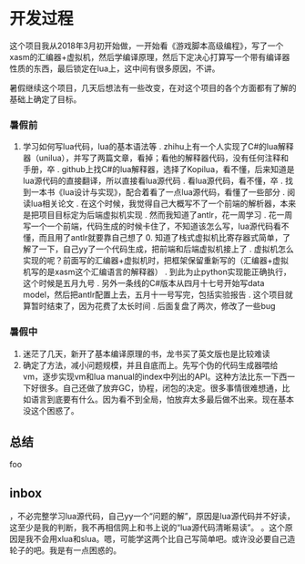 # 开发过程

这个项目我从2018年3月初开始做，一开始看《游戏脚本高级编程》，写了一个xasm的汇编器+虚拟机，然后学编译原理，然后下定决心打算写一个带有编译器性质的东西，最后锁定在lua上，这中间有很多原因，不讲。

暑假继续这个项目，几天后想法有一些改变，在对这个项目的各个方面都有了解的基础上确定了目标。


### 暑假前
1.	学习如何写lua代码，lua的基本语法等
	.	zhihu上有一个人实现了C#的lua解释器（unilua），并写了两篇文章，看掉；看他的解释器代码，没有任何注释和手册，卒
	.	github上找C#的lua解释器，选择了Kopilua，看不懂，后来知道是lua源代码的直接翻译，所以直接看lua源代码
	.	看lua源代码，看不懂，卒
	.	找到一本书《lua设计与实现》，配合着看了一点lua源代码，看懂了一些部分
	.	阅读lua相关论文
	.	在这个时候，我觉得自己大概写不了一个前端的解析器，本来是把项目目标定为后端虚拟机实现
	.	然而我知道了antlr，花一周学习
	.	花一周写一个一个前端，代码生成的时候卡住了，不知道该怎么写，lua源代码看不懂，而且用了antlr就要靠自己想了
	0.	知道了栈式虚拟机比寄存器式简单，了解了一下，自己yy了一个代码生成，把前端和后端虚拟机接上了
		.	虚拟机怎么实现的呢？前面写的汇编器+虚拟机时，把框架保留重新写的（汇编器+虚拟机写的是xasm这个汇编语言的解释器）
		.	到此为止python实现能正确执行，这个时候是五月九号
		.	另外一条线的C#版本从四月十七号开始写data model，然后把antlr配置上去，五月十一号写完，包括实验报告
		.	这个项目就算暂时结束了，因为花费了太长时间
		.	后面复盘了两次，修改了一些bug

### 暑假中
1. 迷茫了几天，新开了基本编译原理的书，龙书买了英文版也是比较难读
2. 确定了方法，减小问题规模，并且自底而上。先写个伪的代码生成器喂给vm，逐步实现vm和lua manual的index中列出的API。这种方法比东一下西一下好很多。自己还做了放弃GC，协程，闭包的决定。很多事情很难想通，比如语言到底要有什么。因为看不到全局，怕放弃太多最后做不出来。现在基本没这个困惑了。

## 总结
foo

## inbox
，不必完整学习lua源代码，自己yy一个“问题的解”，原因是lua源代码并不好读，这至少是我的判断，我不再相信网上和书上说的“lua源代码清晰易读”。
。这个原因是我不会用xlua和slua。嗯，可能学这两个比自己写简单吧。或许没必要自己造轮子的吧。我是有一点困惑的。
